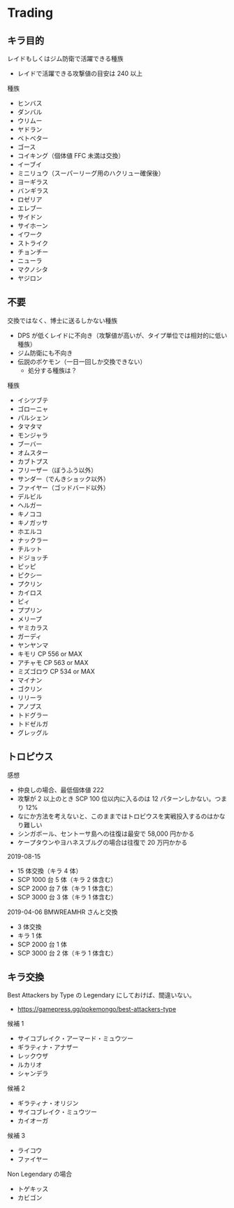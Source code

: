 # Trading

## キラ目的

レイドもしくはジム防衛で活躍できる種族

- レイドで活躍できる攻撃値の目安は 240 以上

種族

- ヒンバス
- ダンバル
- ウリムー
- ヤドラン
- ベトベター
- ゴース
- コイキング（個体値 FFC 未満は交換）
- イーブイ
- ミニリュウ（スーパーリーグ用のハクリュー確保後）
- ヨーギラス
- バンギラス
- ロゼリア
- エレブー
- サイドン
- サイホーン
- イワーク
- ストライク
- チョンチー
- ニューラ
- マクノシタ
- ヤジロン

## 不要

交換ではなく、博士に送るしかない種族

- DPS が低くレイドに不向き（攻撃値が高いが、タイプ単位では相対的に低い種族）
- ジム防衛にも不向き
- 伝説のポケモン（一日一回しか交換できない）
  - 処分する種族は？

種族

- イシツブテ
- ゴローニャ
- パルシェン
- タマタマ
- モンジャラ
- ブーバー
- オムスター
- カブトプス
- フリーザー（ぼうふう以外）
- サンダー（でんきショック以外）
- ファイヤー（ゴッドバード以外）
- デルビル
- ヘルガー
- キノココ
- キノガッサ
- ホエルコ
- ナックラー
- チルット
- ドジョッチ
- ピッピ
- ピクシー
- プクリン
- カイロス
- ピィ
- ププリン
- メリープ
- ヤミカラス
- ガーディ
- ヤンヤンマ
- キモリ CP 556 or MAX
- アチャモ CP 563 or MAX
- ミズゴロウ CP 534 or MAX
- マイナン
- ゴクリン
- リリーラ
- アノプス
- トドグラー
- トドゼルガ
- グレッグル

## トロピウス

感想

- 仲良しの場合、最低個体値 222
- 攻撃が 2 以上のとき SCP 100 位以内に入るのは 12 パターンしかない。つまり 12%
- なにか方法を考えないと、このままではトロピウスを実戦投入するのはかなり難しい
- シンガポール、セントーサ島への往復は最安で 58,000 円かかる
- ケープタウンやヨハネスブルグの場合は往復で 20 万円かかる

2019-08-15

- 15 体交換（キラ 4 体）
- SCP 1000 台 5 体（キラ 2 体含む）
- SCP 2000 台 7 体（キラ 1 体含む）
- SCP 3000 台 3 体（キラ 1 体含む）

2019-04-06 BMWREAMHR さんと交換

- 3 体交換
- キラ 1 体
- SCP 2000 台 1 体
- SCP 3000 台 2 体（キラ 1 体含む）

## キラ交換

Best Attackers by Type の Legendary にしておけば、間違いない。

- <https://gamepress.gg/pokemongo/best-attackers-type>

候補 1

- サイコブレイク・アーマード・ミュウツー
- ギラティナ・アナザー
- レックウザ
- ルカリオ
- シャンデラ

候補 2

- ギラティナ・オリジン
- サイコブレイク・ミュウツー
- カイオーガ

候補 3

- ライコウ
- ファイヤー

Non Legendary の場合

- トゲキッス
- カビゴン
